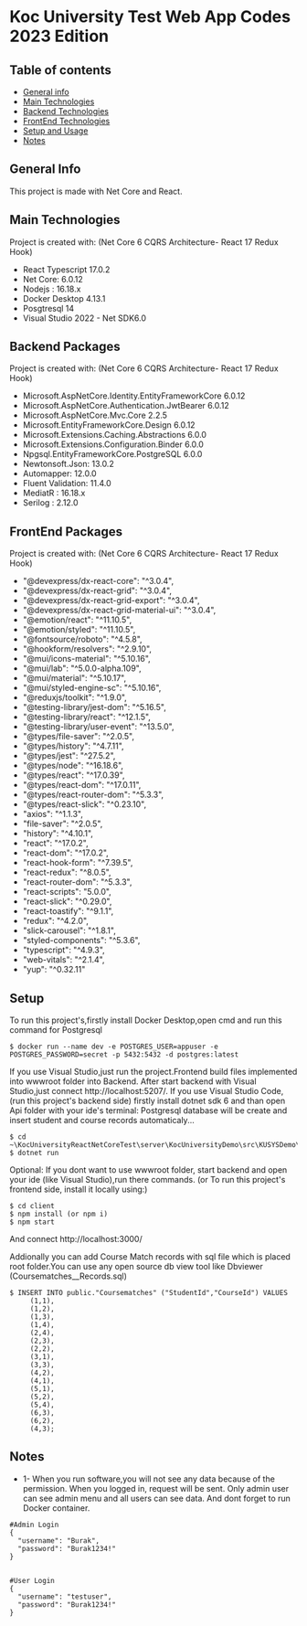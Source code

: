 # Koc University Test Web App Codes 2023 Edition

## Table of contents
* [General info](#general-info)
* [Main Technologies](#main-technologies)
* [Backend Technologies](#backend-packages)
* [FrontEnd Technologies](#frontend-packages)
* [Setup and Usage](#setup)
* [Notes](#notes)

## General Info
This project is made with Net Core and React.
	
## Main Technologies
Project is created with: (Net Core 6 CQRS Architecture- React 17 Redux Hook)
* React Typescript 17.0.2
* Net Core: 6.0.12
* Nodejs : 16.18.x
* Docker Desktop 4.13.1
* Posgtresql 14
* Visual Studio 2022 - Net SDK6.0

## Backend Packages
Project is created with: (Net Core 6 CQRS Architecture- React 17 Redux Hook)
* Microsoft.AspNetCore.Identity.EntityFrameworkCore 6.0.12
* Microsoft.AspNetCore.Authentication.JwtBearer 6.0.12
* Microsoft.AspNetCore.Mvc.Core 2.2.5
* Microsoft.EntityFrameworkCore.Design 6.0.12
* Microsoft.Extensions.Caching.Abstractions 6.0.0
* Microsoft.Extensions.Configuration.Binder 6.0.0
* Npgsql.EntityFrameworkCore.PostgreSQL 6.0.0
* Newtonsoft.Json: 13.0.2
* Automapper: 12.0.0
* Fluent Validation: 11.4.0
* MediatR : 16.18.x
* Serilog : 2.12.0

## FrontEnd Packages
Project is created with: (Net Core 6 CQRS Architecture- React 17 Redux Hook)
* "@devexpress/dx-react-core": "^3.0.4",
* "@devexpress/dx-react-grid": "^3.0.4",
* "@devexpress/dx-react-grid-export": "^3.0.4",
* "@devexpress/dx-react-grid-material-ui": "^3.0.4",
* "@emotion/react": "^11.10.5",
* "@emotion/styled": "^11.10.5",
* "@fontsource/roboto": "^4.5.8",
* "@hookform/resolvers": "^2.9.10",
* "@mui/icons-material": "^5.10.16",
* "@mui/lab": "^5.0.0-alpha.109",
* "@mui/material": "^5.10.17",
* "@mui/styled-engine-sc": "^5.10.16",
* "@reduxjs/toolkit": "^1.9.0",
* "@testing-library/jest-dom": "^5.16.5",
* "@testing-library/react": "^12.1.5",
* "@testing-library/user-event": "^13.5.0",
* "@types/file-saver": "^2.0.5",
* "@types/history": "^4.7.11",
* "@types/jest": "^27.5.2",
* "@types/node": "^16.18.6",
* "@types/react": "^17.0.39",
* "@types/react-dom": "^17.0.11",
* "@types/react-router-dom": "^5.3.3",
* "@types/react-slick": "^0.23.10",
* "axios": "^1.1.3",
* "file-saver": "^2.0.5",
* "history": "^4.10.1",
* "react": "^17.0.2",
* "react-dom": "^17.0.2",
* "react-hook-form": "^7.39.5",
* "react-redux": "^8.0.5",
* "react-router-dom": "^5.3.3",
* "react-scripts": "5.0.0",
* "react-slick": "^0.29.0",
* "react-toastify": "^9.1.1",
* "redux": "^4.2.0",
* "slick-carousel": "^1.8.1",
* "styled-components": "^5.3.6",
* "typescript": "^4.9.3",
* "web-vitals": "^2.1.4",
* "yup": "^0.32.11"
	
## Setup 
To run this project's,firstly install Docker Desktop,open cmd and run this command for Postgresql

```
$ docker run --name dev -e POSTGRES_USER=appuser -e POSTGRES_PASSWORD=secret -p 5432:5432 -d postgres:latest
```

If you use Visual Studio,just run the project.Frontend build files implemented into wwwroot folder into Backend. After start backend with Visual Studio,just connect http://localhost:5207/. If you use Visual Studio Code, (run this project's backend side) firstly install dotnet sdk 6 and than open Api folder with your ide's terminal:
Postgresql database will be create and insert student and course records automaticaly...
```
$ cd ~\KocUniversityReactNetCoreTest\server\KocUniversityDemo\src\KUSYSDemo\API
$ dotnet run

```

Optional: If you dont want to use wwwroot folder, start backend and open your ide (like Visual Studio),run there commands. 
(or To run this project's frontend side, install it locally using:)

```
$ cd client
$ npm install (or npm i)
$ npm start
```
And connect http://localhost:3000/


Addionally you can add Course Match records with sql file which is placed root folder.You can use any open source db view tool like Dbviewer (Coursematches__Records.sql)
```
$ INSERT INTO public."Coursematches" ("StudentId","CourseId") VALUES
	 (1,1),
	 (1,2),
	 (1,3),
	 (1,4),
	 (2,4),
	 (2,3),
	 (2,2),
	 (3,1),
	 (3,3),
	 (4,2),
	 (4,1),
	 (5,1),
	 (5,2),
	 (5,4),
	 (6,3),
	 (6,2),
	 (4,3);
```

## Notes
* 1-  When you run software,you will not see any data because of the permission. When you logged in, request will be sent. Only admin user can see admin menu and all users can see data. And dont forget to run Docker container.
```
#Admin Login
{
  "username": "Burak",
  "password": "Burak1234!"
}


#User Login
{
  "username": "testuser",
  "password": "Burak1234!"
}
```
